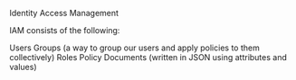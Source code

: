 Identity Access Management

IAM consists of the following:

Users
Groups (a way to group our users and apply policies to them collectively)
Roles
Policy Documents (written in JSON using attributes and values)
<!--stackedit_data:
eyJoaXN0b3J5IjpbNzk0Nzc1NjEwLC0xNTYzNzY1ODgzLDEyNT
c0MDQ1MDldfQ==
-->